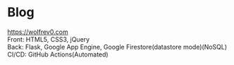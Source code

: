 # Blog
https://wolfrev0.com  
Front: HTML5, CSS3, jQuery  
Back: Flask, Google App Engine, Google Firestore(datastore mode)(NoSQL)  
CI/CD: GitHub Actions(Automated)  
